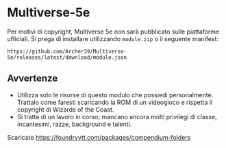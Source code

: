 # Multiverse-5e


Per motivi di copyright, Multiverse 5e non sarà pubblicato sulle piattaforme ufficiali. Si prega di installare utilizzando `module.zip` o il seguente manifest:

```https://github.com/Archer39/Multiverse-5e/releases/latest/download/module.json```

## Avvertenze
- Utilizza solo le risorse di questo modulo che possiedi personalmente. Trattalo come faresti scaricando la ROM di un videogioco e rispetta il copyright di Wizards of the Coast.
- Si tratta di un lavoro in corso; mancano ancora molti privilegi di classe, incantesimi, razze, background e talenti.


Scaricate 
https://foundryvtt.com/packages/compendium-folders

